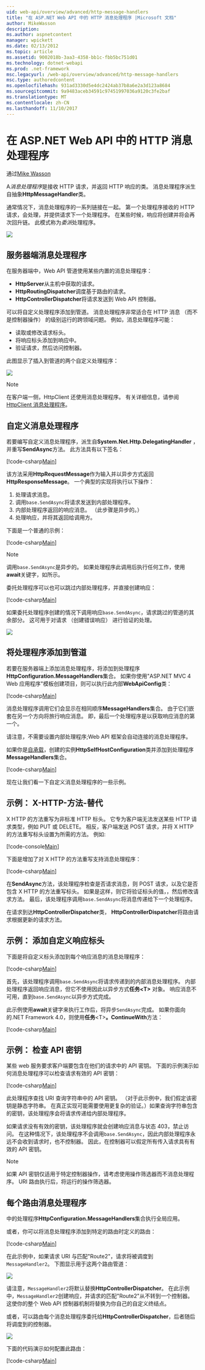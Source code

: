 ```yaml
---
uid: web-api/overview/advanced/http-message-handlers
title: "在 ASP.NET Web API 中的 HTTP 消息处理程序 |Microsoft 文档"
author: MikeWasson
description: 
ms.author: aspnetcontent
manager: wpickett
ms.date: 02/13/2012
ms.topic: article
ms.assetid: 9002018b-3aa3-4358-bb1c-fbb5bc751d01
ms.technology: dotnet-webapi
ms.prod: .net-framework
msc.legacyurl: /web-api/overview/advanced/http-message-handlers
msc.type: authoredcontent
ms.openlocfilehash: 931ad3330d5e4dc2424ab37b8a6e2a3d123a8684
ms.sourcegitcommit: 9a9483aceb34591c97451997036a9120c3fe2baf
ms.translationtype: MT
ms.contentlocale: zh-CN
ms.lasthandoff: 11/10/2017
---
```

<a name="http-message-handlers-in-aspnet-web-api"></a>在 ASP.NET Web API 中的 HTTP 消息处理程序
====================
通过[Mike Wasson](https://github.com/MikeWasson)

A*消息处理程序*是接收 HTTP 请求，并返回 HTTP 响应的类。 消息处理程序派生自抽象**HttpMessageHandler**类。

通常情况下，消息处理程序的一系列链接在一起。 第一个处理程序接收的 HTTP 请求，会处理，并提供请求下一个处理程序。 在某些时候，响应将创建并将会再次回升链。 此模式称为*委派*处理程序。

![](http-message-handlers/_static/image1.png)

## <a name="server-side-message-handlers"></a>服务器端消息处理程序

在服务器端中，Web API 管道使用某些内置的消息处理程序：

- **HttpServer**从主机中获取的请求。
- **HttpRoutingDispatcher**调度基于路由的请求。
- **HttpControllerDispatcher**将请求发送到 Web API 控制器。

可以将自定义处理程序添加到管道。 消息处理程序非常适合在 HTTP 消息 （而不是控制器操作） 的级别运行的跨领域问题。 例如，消息处理程序可能：

- 读取或修改请求标头。
- 将响应标头添加到响应中。
- 验证请求，然后访问控制器。

此图显示了插入到管道的两个自定义处理程序：

![](http-message-handlers/_static/image2.png)

> [!NOTE]
> 在客户端一侧，HttpClient 还使用消息处理程序。 有关详细信息，请参阅[HttpClient 消息处理程序](httpclient-message-handlers.md)。


## <a name="custom-message-handlers"></a>自定义消息处理程序

若要编写自定义消息处理程序，派生自**System.Net.Http.DelegatingHandler** ，并重写**SendAsync**方法。 此方法具有以下签名：

[!code-csharp[Main](http-message-handlers/samples/sample1.cs)]

该方法采用**HttpRequestMessage**作为输入并以异步方式返回**HttpResponseMessage**。 一个典型的实现将执行以下操作：

1. 处理请求消息。
2. 调用`base.SendAsync`将请求发送到内部处理程序。
3. 内部处理程序返回的响应消息。 （此步骤是异步的。）
4. 处理响应，并将其返回给调用方。

下面是一个普通的示例：

[!code-csharp[Main](http-message-handlers/samples/sample2.cs)]

> [!NOTE]
> 调用`base.SendAsync`是异步的。 如果处理程序此调用后执行任何工作，使用**await**关键字，如所示。


委托处理程序可以也可以跳过内部处理程序，并直接创建响应：

[!code-csharp[Main](http-message-handlers/samples/sample3.cs)]

如果委托处理程序创建的情况下调用响应`base.SendAsync`，请求跳过的管道的其余部分。 这可用于对请求 （创建错误响应） 进行验证的处理。

![](http-message-handlers/_static/image3.png)

## <a name="adding-a-handler-to-the-pipeline"></a>将处理程序添加到管道

若要在服务器端上添加消息处理程序，将添加到处理程序**HttpConfiguration.MessageHandlers**集合。 如果你使用"ASP.NET MVC 4 Web 应用程序"模板创建项目，则可以执行此内部**WebApiConfig**类：

[!code-csharp[Main](http-message-handlers/samples/sample4.cs)]

消息处理程序调用它们会显示在相同顺序**MessageHandlers**集合。 由于它们嵌套在另一个方向将旅行响应消息。 即，最后一个处理程序是以获取响应消息的第一个。

请注意，不需要设置内部处理程序;Web API 框架会自动连接的消息处理程序。

如果你是[自承载](../older-versions/self-host-a-web-api.md)，创建的实例**HttpSelfHostConfiguration**类并添加到处理程序**MessageHandlers**集合。

[!code-csharp[Main](http-message-handlers/samples/sample5.cs)]

现在让我们看一下自定义消息处理程序的一些示例。

## <a name="example-x-http-method-override"></a>示例： X-HTTP-方法-替代

X HTTP 的方法重写为非标准 HTTP 标头。 它专为客户端无法发送某些 HTTP 请求类型，例如 PUT 或 DELETE。 相反，客户端发送 POST 请求，并将 X HTTP 的方法重写标头设置为所需的方法。 例如: 

[!code-console[Main](http-message-handlers/samples/sample6.cmd)]

下面是增加了对 X HTTP 的方法重写支持消息处理程序：

[!code-csharp[Main](http-message-handlers/samples/sample7.cs)]

在**SendAsync**方法，该处理程序检查是否请求消息，则 POST 请求，以及它是否包含 X HTTP 的方法重写标头。 如果是这样，则它将验证标头的值，，然后修改请求方法。 最后，该处理程序调用`base.SendAsync`将消息传递给下一个处理程序。

在请求到达**HttpControllerDispatcher**类， **HttpControllerDispatcher**将路由请求根据更新的请求方法。

## <a name="example-adding-a-custom-response-header"></a>示例： 添加自定义响应标头

下面是将自定义标头添加到每个响应消息的消息处理程序：

[!code-csharp[Main](http-message-handlers/samples/sample8.cs)]

首先，该处理程序调用`base.SendAsync`将请求传递到的内部消息处理程序。 内部处理程序返回响应消息，但它不使用因此以异步方式**任务&lt;T&gt;** 对象。 响应消息不可用，直到`base.SendAsync`以异步方式完成。

此示例使用**await**关键字来执行工作后，将异步`SendAsync`完成。 如果你面向的.NET Framework 4.0，则使用**任务**&lt;T&gt;**。ContinueWith**方法：

[!code-csharp[Main](http-message-handlers/samples/sample9.cs)]

## <a name="example-checking-for-an-api-key"></a>示例： 检查 API 密钥

某些 web 服务要求客户端要包含在他们的请求中的 API 密钥。 下面的示例演示如何消息处理程序可以检查请求有效的 API 密钥：

[!code-csharp[Main](http-message-handlers/samples/sample10.cs)]

此处理程序查找 URI 查询字符串中的 API 密钥。 （对于此示例中，我们假定该密钥是静态字符串。 在真正实现可能需要使用更复杂的验证。）如果查询字符串包含的密钥，该处理程序会将请求传递给内部处理程序。

如果请求没有有效的密钥，该处理程序就会创建响应消息与状态 403，禁止访问。 在这种情况下，该处理程序不会调用`base.SendAsync`，因此内部处理程序永远不会收到请求时，也不控制器。 因此，在控制器可以假定所有传入请求具有有效的 API 密钥。

> [!NOTE]
> 如果 API 密钥仅适用于特定控制器操作，请考虑使用操作筛选器而不消息处理程序。 URI 路由执行后，将运行的操作筛选器。


## <a name="per-route-message-handlers"></a>每个路由消息处理程序

中的处理程序**HttpConfiguration.MessageHandlers**集合执行全局应用。

或者，你可以将消息处理程序添加到特定的路由时定义的路由：

[!code-csharp[Main](http-message-handlers/samples/sample11.cs?highlight=16)]

在此示例中，如果请求 URI 与匹配"Route2"，请求将被调度到`MessageHandler2`。 下图显示用于这两个路由管道：

![](http-message-handlers/_static/image4.png)

请注意，`MessageHandler2`将默认替换**HttpControllerDispatcher**。 在此示例中，`MessageHandler2`创建响应，并请求的匹配"Route2"从不转到一个控制器。 这使你的整个 Web API 控制器机制将替换为你自己的自定义终结点。

或者，可以路由每个消息处理程序委托给**HttpControllerDispatcher**，后者随后将调度到的控制器。

![](http-message-handlers/_static/image5.png)

下面的代码演示如何配置此路由：

[!code-csharp[Main](http-message-handlers/samples/sample12.cs)]
